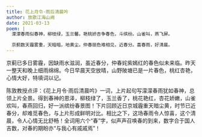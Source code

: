 ```yaml
---
title: 花上月令·雨后清晨吟
author: 放歌江海山阙
date: 2021-03-13
poem: |
  濛濛春雨似春神，柳枝绿，玉兰馨。艳桃娇杏争春色，斗缤纷。山雀叫，燕飞屏。

  京蓟数天霾雾重，天暗暗，地黄尘。仲春丽色难相见，近春分。喜春雨，好清晨。
---
```


京蓟已多日雾霾，因缺雨水滋润，虽近春分，仲春姹紫嫣红的春色似未来临。昨天一整天和晚上细雨绵绵。今日早晨天空放晴，山野陂塘已是一片春色，桃红杏艳，心情大好，特填词以记。

陈敦教授点评：《花上月令·雨后清晨吟》一词，上片起句写濛濛春雨犹如春神，总领上片全景。得到春神的恩泽，柳枝绿了，玉兰香了，桃花艳红，杏花娇嫩，山雀欢叫，春燕回归，好一派缤纷春景图！下片回顾近日京城霾重天暗尘黄，时节已近春分，却难觅春色，与上片形成鲜明对比。相比之下，这场春雨令人惊喜，这个清晨，令人心情无比舒畅！全词用六个“春”字，似声声召唤春的到来，数字合于国人吉数，对春的期盼亦“与我心有戚戚焉”！
